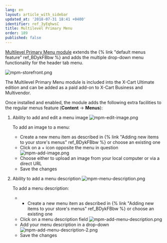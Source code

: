 ```yaml
---
lang: en
layout: article_with_sidebar
updated_at: '2018-07-31 18:41 +0400'
identifier: ref_3yEqhwsC
title: Multilevel Primary Menu
order: 189
published: false
---
```

[Multilevel Primary Menu module](https://market.x-cart.com/addons/multilevel-primary-menu.html "Multilevel Primary Menu") extends the {% link "default menus feature" ref_BDykFBbw %} and adds the multiple drop-down menu functionality for the header tab menu.

![mpm-storefront.png]({{site.baseurl}}/attachments/ref_3yEqhwsC/mpm-storefront.png)

The Multilevel Primary Menu module is included into the X-Cart Ultimate edition and can be added as a paid add-on to X-Cart Business and Multivendor.

Once installed and enabled, the module adds the following extra facilities to the regular menus feature (**Content** -> **Menus**):

1. Ability to add and edit a menu image
   ![mpm-edit-image.png]({{site.baseurl}}/attachments/ref_3yEqhwsC/mpm-edit-image.png)
   
   To add an image to a menu:
   * Create a new menu item as described in {% link "Adding new items to your store's menus" ref_BDykFBbw %} or choose an existing one
   * Click on a + icon opposite the menu in question
     ![mpm-add-image.png]({{site.baseurl}}/attachments/ref_3yEqhwsC/mpm-add-image.png)
   * Choose either to upload an image from your local computer or via a direct URL
   * Save the changes

2. Ability to add a menu description
   ![mpm-menu-description.png]({{site.baseurl}}/attachments/ref_3yEqhwsC/mpm-menu-description.png)
   
   To add a menu description:
   * * Create a new menu item as described in {% link "Adding new items to your store's menus" ref_BDykFBbw %} or choose an existing one
   * Click on a menu description field
     ![mpm-add-menu-description.png]({{site.baseurl}}/attachments/ref_3yEqhwsC/mpm-add-menu-description.png)
   * Add your menu description in a drop-down 
     ![mpm-add-menu-description-2.png]({{site.baseurl}}/attachments/ref_3yEqhwsC/mpm-add-menu-description-2.png)
   * Save the changes



  

